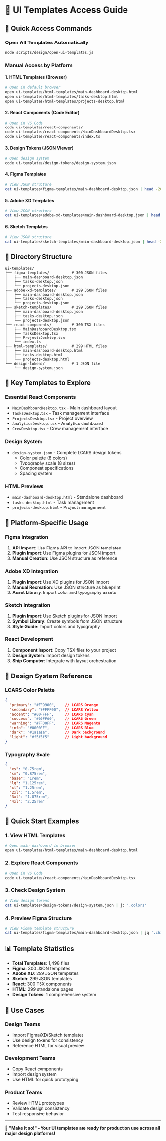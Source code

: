 # 🎨 UI Templates Access Guide

## 🚀 Quick Access Commands

### **Open All Templates Automatically**
```bash
node scripts/design/open-ui-templates.js
```

### **Manual Access by Platform**

#### **1. HTML Templates (Browser)**
```bash
# Open in default browser
open ui-templates/html-templates/main-dashboard-desktop.html
open ui-templates/html-templates/tasks-desktop.html
open ui-templates/html-templates/projects-desktop.html
```

#### **2. React Components (Code Editor)**
```bash
# Open in VS Code
code ui-templates/react-components/
code ui-templates/react-components/MainDashboardDesktop.tsx
code ui-templates/react-components/index.ts
```

#### **3. Design Tokens (JSON Viewer)**
```bash
# Open design system
code ui-templates/design-tokens/design-system.json
```

#### **4. Figma Templates**
```bash
# View JSON structure
cat ui-templates/figma-templates/main-dashboard-desktop.json | head -20
```

#### **5. Adobe XD Templates**
```bash
# View JSON structure
cat ui-templates/adobe-xd-templates/main-dashboard-desktop.json | head -20
```

#### **6. Sketch Templates**
```bash
# View JSON structure
cat ui-templates/sketch-templates/main-dashboard-desktop.json | head -20
```

## 📁 Directory Structure

```
ui-templates/
├── figma-templates/          # 300 JSON files
│   ├── main-dashboard-desktop.json
│   ├── tasks-desktop.json
│   └── projects-desktop.json
├── adobe-xd-templates/       # 299 JSON files
│   ├── main-dashboard-desktop.json
│   ├── tasks-desktop.json
│   └── projects-desktop.json
├── sketch-templates/         # 299 JSON files
│   ├── main-dashboard-desktop.json
│   ├── tasks-desktop.json
│   └── projects-desktop.json
├── react-components/         # 300 TSX files
│   ├── MainDashboardDesktop.tsx
│   ├── TasksDesktop.tsx
│   ├── ProjectsDesktop.tsx
│   └── index.ts
├── html-templates/           # 299 HTML files
│   ├── main-dashboard-desktop.html
│   ├── tasks-desktop.html
│   └── projects-desktop.html
└── design-tokens/            # 1 JSON file
    └── design-system.json
```

## 🎯 Key Templates to Explore

### **Essential React Components**
- `MainDashboardDesktop.tsx` - Main dashboard layout
- `TasksDesktop.tsx` - Task management interface
- `ProjectsDesktop.tsx` - Project overview
- `AnalyticsDesktop.tsx` - Analytics dashboard
- `CrewDesktop.tsx` - Crew management interface

### **Design System**
- `design-system.json` - Complete LCARS design tokens
  - Color palette (8 colors)
  - Typography scale (8 sizes)
  - Component specifications
  - Spacing system

### **HTML Previews**
- `main-dashboard-desktop.html` - Standalone dashboard
- `tasks-desktop.html` - Task management
- `projects-desktop.html` - Project management

## 🔧 Platform-Specific Usage

### **Figma Integration**
1. **API Import**: Use Figma API to import JSON templates
2. **Plugin Import**: Use Figma plugins for JSON import
3. **Manual Creation**: Use JSON structure as reference

### **Adobe XD Integration**
1. **Plugin Import**: Use XD plugins for JSON import
2. **Manual Recreation**: Use JSON structure as blueprint
3. **Asset Library**: Import color and typography assets

### **Sketch Integration**
1. **Plugin Import**: Use Sketch plugins for JSON import
2. **Symbol Library**: Create symbols from JSON structure
3. **Style Guide**: Import colors and typography

### **React Development**
1. **Component Import**: Copy TSX files to your project
2. **Design System**: Import design tokens
3. **Ship Computer**: Integrate with layout orchestration

## 🎨 Design System Reference

### **LCARS Color Palette**
```json
{
  "primary": "#FF9900",    // LCARS Orange
  "secondary": "#FFFF00",  // LCARS Yellow
  "accent": "#00FFFF",     // LCARS Cyan
  "success": "#00FF00",    // LCARS Green
  "warning": "#FF00FF",    // LCARS Magenta
  "info": "#0000FF",       // LCARS Blue
  "dark": "#1a1a1a",       // Dark background
  "light": "#f5f5f5"       // Light background
}
```

### **Typography Scale**
```json
{
  "xs": "0.75rem",
  "sm": "0.875rem",
  "base": "1rem",
  "lg": "1.125rem",
  "xl": "1.25rem",
  "2xl": "1.5rem",
  "3xl": "1.875rem",
  "4xl": "2.25rem"
}
```

## 🚀 Quick Start Examples

### **1. View HTML Templates**
```bash
# Open main dashboard in browser
open ui-templates/html-templates/main-dashboard-desktop.html
```

### **2. Explore React Components**
```bash
# Open in VS Code
code ui-templates/react-components/MainDashboardDesktop.tsx
```

### **3. Check Design System**
```bash
# View design tokens
cat ui-templates/design-tokens/design-system.json | jq '.colors'
```

### **4. Preview Figma Structure**
```bash
# View Figma template structure
cat ui-templates/figma-templates/main-dashboard-desktop.json | jq '.children[0].children[0]'
```

## 📊 Template Statistics

- **Total Templates**: 1,498 files
- **Figma**: 300 JSON templates
- **Adobe XD**: 299 JSON templates
- **Sketch**: 299 JSON templates
- **React**: 300 TSX components
- **HTML**: 299 standalone pages
- **Design Tokens**: 1 comprehensive system

## 🎯 Use Cases

### **Design Teams**
- Import Figma/XD/Sketch templates
- Use design tokens for consistency
- Reference HTML for visual preview

### **Development Teams**
- Copy React components
- Import design system
- Use HTML for quick prototyping

### **Product Teams**
- Review HTML prototypes
- Validate design consistency
- Test responsive behavior

---

**🎨 "Make it so!" - Your UI templates are ready for production use across all major design platforms!**

